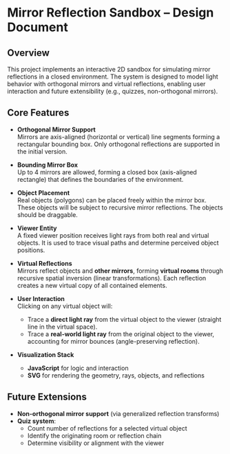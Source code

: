# Mirror Reflection Sandbox – Design Document

## Overview

This project implements an interactive 2D sandbox for simulating mirror reflections in a closed environment. The system is designed to model light behavior with orthogonal mirrors and virtual reflections, enabling user interaction and future extensibility (e.g., quizzes, non-orthogonal mirrors).

## Core Features

- **Orthogonal Mirror Support**  
  Mirrors are axis-aligned (horizontal or vertical) line segments forming a rectangular bounding box. Only orthogonal reflections are supported in the initial version.

- **Bounding Mirror Box**  
  Up to 4 mirrors are allowed, forming a closed box (axis-aligned rectangle) that defines the boundaries of the environment.

- **Object Placement**  
  Real objects (polygons) can be placed freely within the mirror box. These objects will be subject to recursive mirror reflections. The objects should be draggable.

- **Viewer Entity**  
  A fixed viewer position receives light rays from both real and virtual objects. It is used to trace visual paths and determine perceived object positions.

- **Virtual Reflections**  
  Mirrors reflect objects and **other mirrors**, forming **virtual rooms** through recursive spatial inversion (linear transformations). Each reflection creates a new virtual copy of all contained elements.

- **User Interaction**  
  Clicking on any virtual object will:
  - Trace a **direct light ray** from the virtual object to the viewer (straight line in the virtual space).
  - Trace a **real-world light ray** from the original object to the viewer, accounting for mirror bounces (angle-preserving reflection).

- **Visualization Stack**
  - **JavaScript** for logic and interaction
  - **SVG** for rendering the geometry, rays, objects, and reflections

## Future Extensions

- **Non-orthogonal mirror support** (via generalized reflection transforms)
- **Quiz system**:
  - Count number of reflections for a selected virtual object
  - Identify the originating room or reflection chain
  - Determine visibility or alignment with the viewer
